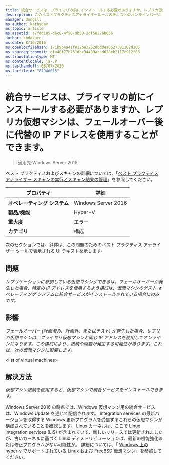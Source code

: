 ```yaml
---
title: 統合サービスは、プライマリの前にインストールする必要がありますか、レプリカ仮想マシンは、フェールオーバー後に代替の IP アドレスを使用することができます。
description: このベストプラクティスアナライザールールのテキストのオンラインバージョン。詳細情報へのリンクがあります。
manager: dongill
ms.author: kathydav
ms.topic: article
ms.assetid: a7fdd185-d6c8-4f58-9b58-2df5827bb056
author: kbdazure
ms.date: 8/16/2016
ms.openlocfilehash: 171b9b4a41f012be3262dbddea0527381282d105
ms.sourcegitcommit: dfa48f77b751dbc34409aced628eb2f17c912f08
ms.translationtype: MT
ms.contentlocale: ja-JP
ms.lasthandoff: 08/07/2020
ms.locfileid: "87946015"
---
```

# <a name="integration-services-must-be-installed-before-primary-or-replica-virtual-machines-can-use-an-alternate-ip-address-after-a-failover"></a>統合サービスは、プライマリの前にインストールする必要がありますか、レプリカ仮想マシンは、フェールオーバー後に代替の IP アドレスを使用することができます。

>適用先:Windows Server 2016

ベスト プラクティスおよびスキャンの詳細については、「[ベスト プラクティス アナライザー スキャンの実行とスキャン結果の管理](https://go.microsoft.com/fwlink/p/?LinkID=223177)」を参照してください。

|プロパティ|詳細|
|-|-|
|**オペレーティング システム**|Windows Server 2016|
|**製品/機能**|Hyper-V|
|**重大度**|エラー|
|**カテゴリ**|構成|

次のセクションでは、斜体は、この問題のためのベスト プラクティス アナライザー ツールで表示される UI テキストを示します。

## <a name="issue"></a>問題
*レプリケーションに参加している仮想マシンができるは、フェールオーバーが発生した場合、特定の IP アドレスを使用するよう構成は、仮想マシンのゲスト オペレーティング システムに統合サービスがインストールされている場合にのみです。*

## <a name="impact"></a>影響
*フェールオーバー (計画済み、計画外、またはテスト) が発生した場合、レプリカ仮想マシンは、プライマリ仮想マシンと同じ IP アドレスを使用してオンラインになります。この構成により、接続の問題が発生する可能性があります。これは、次の仮想マシンに影響します。*

\<list of virtual machines>

## <a name="resolution"></a>解決方法
*仮想マシン接続を使用すると、仮想マシンで統合サービスをインストールできます。*

Windows Server 2016 の時点では、Windows 仮想マシン用の統合サービスは、Windows Update を通じて配信されます。 Integration services の最新バージョンを取得する Windows 更新プログラムを受信するこれらの仮想マシンが構成されていることを確認します。 Linux カーネルは、ここで Linux integration services (LIS) が含まれていて、新しいリリースでは更新されましたが、古いカーネルに基づく Linux ディストリビューションは、最新の機能強化または修正プログラムがない可能性が。 詳細については、「 [Windows 上の hyper-v でサポートされている Linux および FreeBSD 仮想マシン](../Supported-Linux-and-FreeBSD-virtual-machines-for-Hyper-V-on-Windows.md)」を参照してください。


